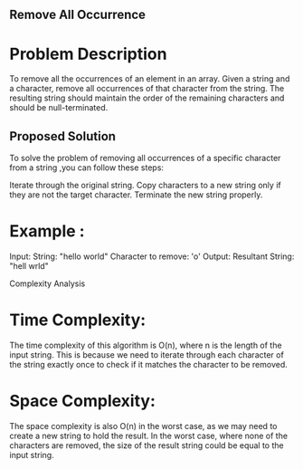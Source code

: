 ## Remove All Occurrence

# Problem Description
To remove all the occurrences of an element in an array.
Given a string and a character, remove all occurrences of that character from the string. The resulting string should maintain the order of the remaining characters and should be null-terminated.

## Proposed Solution
To solve the problem of removing all occurrences of a specific character from a string ,you can follow these steps:

Iterate through the original string.
Copy characters to a new string only if they are not the target character.
Terminate the new string properly.

# Example :

Input:
String: "hello world"
Character to remove: 'o'
Output:
Resultant String: "hell wrld"

Complexity Analysis
# Time Complexity:

The time complexity of this algorithm is O(n), where n is the length of the input string. This is because we need to iterate through each character of the string exactly once to check if it matches the character to be removed.

# Space Complexity:

The space complexity is also O(n) in the worst case, as we may need to create a new string to hold the result. In the worst case, where none of the characters are removed, the size of the result string could be equal to the input string.